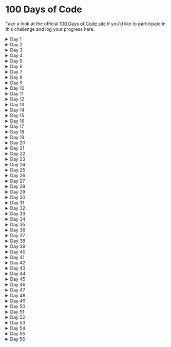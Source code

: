 # 100 Days of Code

Take a look at the official [100 Days of Code site](https://www.100daysofcode.com/) if you'd like to participate in this challenge and log your progress here.

<details>
<summary>Day 1</summary>

### Day 1: 01/01/2021

- [x] Take LinkedIn javascript exam.

- [x] Learning function scopes in modern javascript
      [You Dont Know Js](https://github.com/getify/You-Dont-Know-JS/tree/2nd-ed/scope-closures) on Github

</details>

<details>
<summary>Day 2</summary>

### Day 2: 02/01/2021

- [x] Learn React-hooks (`useMemo()`)
      [Epic React](https://epicreact.dev/modules/react-hooks) |
      [Kent C. Dodds Blog](https://kentcdodds.com/blog/usememo-and-usecallback) |
      [Web Dev Simplified](https://www.youtube.com/watch?v=THL1OPn72vo)

</details>

<details>
<summary>Day 3</summary>

### Day 3: 03/01/2021

- [x] Learn React-hooks (create simple `useGenerateId()` hook using `useMemo()`)
      [Github](https://github.com/moienian/react-hooks/blob/main/src/hooks/useGenerateId.js)

</details>

<details>
<summary>Day 4</summary>

### Day 4: 04/01/2021

- [x] Learning a little about IIFE in Javascript
      [ditty blog](https://ditty.ir/posts/javascript-iife/nBq75)

</details>

<details>
<summary>Day 5</summary>

### Day 5: 05/01/2021

- [x] Learn React-hooks (`useEffect()`)
      [Epic React](https://epicreact.dev/modules/react-hooks/useeffect-http-requests-intro)

</details>

<details>
<summary>Day 6</summary>

### Day 6: 06/01/2021

- [x] Learn React-hooks (handle errors)
      [Epic React](https://epicreact.dev/modules/react-hooks/useeffect-http-requests-extra-credit-solution-1)

</details>

<details>
<summary>Day 7</summary>

### Day 7: 07/01/2021

- [x] Learn Error Boundaries in React
      [React Docs](https://reactjs.org/docs/error-boundaries.html)

</details>

<details>
<summary>Day 8</summary>

### Day 8: 08/01/2021

- [x] Reading about Nextjs framework
      [Youtube](https://www.youtube.com/watch?v=Sklc_fQBmcs) |
      [Nextjs Official Docs](https://nextjs.org/docs/getting-started)

</details>

<details>
<summary>Day 9</summary>

### Day 9: 09/01/2021

- [x] Learn handling Errors with `react-error-boundary`
      [Github](https://github.com/bvaughn/react-error-boundary)

</details>

<details>
<summary>Day 10</summary>

### Day 10: 10/01/2021

- [x] Learning about `useReducer()` hook
      [Kent C. Dodds Blog](https://kentcdodds.com/blog/how-to-implement-usestate-with-usereducer) |
      [Kent C. Dodds Blog](https://kentcdodds.com/blog/should-i-usestate-or-usereducer) |
      [Epic React](https://epicreact.dev/modules/advanced-react-hooks/usereducer-simple-counter-intro)

</details>

<details>
<summary>Day 11</summary>

### Day 11: 11/01/2021

- [x] Learning about `Array.every()` and `Array.sort()` methods
      [Youtube](https://www.youtube.com/watch?v=Arbk085MWjc) |
      [Youtube](https://www.youtube.com/watch?v=nq0DC5M3Kc8) |
      [w3schools](https://www.w3schools.com/js/js_array_sort.asp)

</details>

<details>
<summary>Day 12</summary>

### Day 12: 12/01/2021

- [x] Learning about `Array.some()` and `Array.filter()`
      [Youtube](https://www.youtube.com/watch?v=7m9EiRS_Kc0) |
      [Youtube](https://www.youtube.com/watch?v=3LOEGS4qcRM)

</details>

<details>
<summary>Day 13</summary>

### Day 13: 13/01/2021

- [x] Learning about `Array.map()` and `Array.reduce()`
      [Youtube](https://www.youtube.com/watch?v=G6J2kl1aVao) |
      [Youtube](https://www.youtube.com/watch?v=0aJ65a6LsSc)

</details>

<details>
<summary>Day 14</summary>

### Day 14: 14/01/2021

- [x] Learning about Memoization and react
      [Epic React](https://epicreact.dev/memoization-and-react)

</details>

<details>
<summary>Day 15</summary>

### Day 15: 15/01/2021

- [x] Learning about `useCallback()`
      [Epic React](https://epicreact.dev/modules/advanced-react-hooks/usecallback-custom-hooks-intro)

</details>

<details>
<summary>Day 16</summary>

### Day 16: 16/01/2021

- [x] Learning about `useContext()`
      [Epic React](https://epicreact.dev/modules/advanced-react-hooks/usecontext-simple-counter-intro)

</details>

<details>
<summary>Day 17</summary>

### Day 17: 17/01/2021

- [x] Learning about `useLayoutEffect()`
      [Epic React](https://epicreact.dev/modules/advanced-react-hooks/uselayouteffect-auto-growing-textarea-intro) |
      [Kent C. Dodds Blog](https://kentcdodds.com/blog/useeffect-vs-uselayouteffect)

</details>

<details>
<summary>Day 18</summary>

### Day 18: 18/01/2021

- [x] Learning about Imperative and Declarative programming
      [ui.dev](https://ui.dev/imperative-vs-declarative-programming)

</details>

<details>
<summary>Day 19</summary>

### Day 19: 19/01/2021

- [x] Learning about some React patterns
      [Epic React](https://epicreact.dev/modules/advanced-react-patterns/advanced-react-patterns-welcome)

</details>

<details>
<summary>Day 20</summary>

### Day 20: 20/01/2021

- [x] Working with nodejs and Express
      [Youtube](https://www.youtube.com/watch?v=gikxqKTuIQg)

</details>

<details>
<summary>Day 21</summary>

### Day 21: 21/01/2021

- [x] Implement a simple project for running a nodejs server
      [Github](https://github.com/moienian/node-express-course)

</details>

<details>
<summary>Day 22</summary>

### Day 22: 22/01/2021

- [x] Learning Nodejs for create and update data in database
      [Github](https://github.com/moienian/intermediate-node-course)

</details>

<details>
<summary>Day 23</summary>

### Day 23: 23/01/2021

- [x] Working with Github Pages using markdown
      [Github](https://github.com/moienian/markdown-portfolio)

</details>

<details>
<summary>Day 24</summary>

### Day 24: 24/01/2021

- [x] Build simple portfolio using Github Pages
      [Github](https://github.com/moienian/markdown-portfolio)

</details>

<details>
<summary>Day 25</summary>

### Day 25: 25/01/2021

- [x] Learn about some React patterns
      [Epic React](https://epicreact.dev/modules/advanced-react-patterns/state-reducer-intro) |
      [Epic React](https://epicreact.dev/modules/advanced-react-patterns/control-props-intro)

</details>

<details>
<summary>Day 26</summary>

### Day 26: 26/01/2021

- [x] Learn about CSR and SSR
      [Aparat](https://www.aparat.com/v/CV1ic)

</details>

<details>
<summary>Day 27</summary>

### Day 27: 27/01/2021

- [x] Learn about Controlled and unControlled components
      [React Docs](https://reactjs.org/docs/forms.html#controlled-components) |
      [Kent C. Dodds Blog](https://kentcdodds.com/blog/control-props-vs-state-reducers)

- [x] Learn about code splitting
      [Epic React](https://epicreact.dev/modules/react-performance/code-splitting-intro)

</details>

<details>
<summary>Day 28</summary>

### Day 28: 28/01/2021

- [x] Learn about coverage tab in chrome devtools
      [Google Developers](https://developers.google.com/web/tools/chrome-devtools)

</details>

<details>
<summary>Day 29</summary>

### Day 29: 29/01/2021

- [x] Learn about Javascript Modules
      [Useful Angle](https://usefulangle.com/post/256/script-type-module-vs-script-javascript) |
      [v8.dev](https://v8.dev/features/modules) |
      [sitepoint](https://www.sitepoint.com/using-es-modules/)

</details>

<details>
<summary>Day 30</summary>

### Day 30: 30/01/2021

- [x] Learn about Webpack magic comments
      [Webpack api](https://webpack.js.org/api/module-methods/#magic-comments)

</details>

<details>
<summary>Day 31</summary>

### Day 31: 31/01/2021

- [x] Learn about React.memo for reducing re-renders
      [Epic React](https://epicreact.dev/modules/react-performance/reactmemo-for-reducing-re-renders-intro)

</details>

<details>
<summary>Day 32</summary>

### Day 32: 01/02/2021

- [x] Learn about colocation
      [Kent C. Dodds Blog](https://kentcdodds.com/blog/state-colocation-will-make-your-react-app-faster) |
      [Epic React](https://epicreact.dev/modules/react-performance/fix-perf-death-by-a-thousand-cuts-solution)

- [x] Learn about react profiler
      [React Docs](https://reactjs.org/docs/profiler.html) |
      [Kent C. Dodds Blog](https://kentcdodds.com/blog/react-production-performance-monitoring)

</details>

<details>
<summary>Day 33</summary>

### Day 33: 02/02/2021

- [x] Learn about testing react apps
      [Kent C. Dodds Blog](https://kentcdodds.com/blog/but-really-what-is-a-javascript-test) |
      [Kent C. Dodds Blog](https://kentcdodds.com/blog/but-really-what-is-a-javascript-mock) |
      [Epic React](https://epicreact.dev/modules/testing-react-apps/simple-test-with-reactdom-intro)

</details>

<details>
<summary>Day 34</summary>

### Day 34: 03/02/2021

- [x] Learn about testing
      [Kent C. Dodds Blog](https://kentcdodds.com/blog/testing-implementation-details) |
      [Kent C. Dodds Blog](https://kentcdodds.com/blog/avoid-the-test-user) |
      [Epic React](https://epicreact.dev/modules/testing-react-apps/avoid-implementation-details-intro)

</details>

<details>
<summary>Day 35</summary>

### Day 35 : 04/02/2021

- [x] Watching Live with Kent office hours
      [Youtube](https://www.youtube.com/watch?v=xJpNIbJYK8Y)

</details>

<details>
<summary>Day 36</summary>
  
### Day 36 : 05/02/2021
  
- [x] Learn about CSS box shadow
[MDN](https://developer.mozilla.org/en-US/docs/Web/CSS/box-shadow) |
[w3schools](https://www.w3schools.com/cssref/css3_pr_box-shadow.asp)

- [x] Learn about CSS scale transform
      [MDN](<https://developer.mozilla.org/en-US/docs/Web/CSS/transform-function/scale()>)

</details>

<details>
<summary>Day 37</summary>
  
### Day 37 : 06/02/2021
  
- [x] Learn about testing react forms
[Epic React](https://epicreact.dev/modules/testing-react-apps/form-testing-intro)

</details>

<details>
<summary>Day 38</summary>
  
### Day 38 : 07/02/2021
  
- [x] Learn about Mock HTTP requests in app testing
[Epic React](https://epicreact.dev/modules/testing-react-apps/mocking-http-requests-intro)

</details>

<details>
<summary>Day 39</summary>
  
### Day 39 : 08/02/2021
  
- [x] Learn about web workers
[Kent C. Dodds Blog](https://kentcdodds.com/blog/speed-up-your-app-with-web-workers)

</details>

<details>
<summary>Day 40</summary>
  
### Day 40 : 09/02/2021
  
- [x] Reading something about Bug Bounty
[Memoryleaks](https://memoryleaks.ir/how-to-become-a-hacker)

</details>

<details>
<summary>Day 41</summary>
  
### Day 41 : 10/02/2021
  
- [x] Learn about closures in React
[Epic React](https://epicreact.dev/how-react-uses-closures-to-avoid-bugs)

</details>

<details>
<summary>Day 42</summary>
  
### Day 42 : 11/02/2021
  
- [x] Learn about testing React custom hooks
[Epic React](https://epicreact.dev/modules/testing-react-apps/testing-custom-hooks-intro)

</details>

<details>
<summary>Day 43</summary>
  
### Day 43 : 12/02/2021
  
- [x] take some challenge on Codewars
[Codewars](https://www.codewars.com)

</details>

<details>
<summary>Day 44</summary>
  
### Day 44 : 13/02/2021
  
- [x] Start build bookshelf App
[Epic React](https://epicreact.dev/modules/build-an-epic-react-app/build-an-epic-react-app-welcome)

</details>

<details>
<summary>Day 45</summary>
  
### Day 45 : 14/02/2021
  
- [x] add HTTP request to bookshelf App
[Epic React](https://epicreact.dev/modules/build-an-epic-react-app/make-http-requests-intro)

</details>

<details>
<summary>Day 46</summary>
  
### Day 46 : 15/02/2021
  
- [x] Learn about authentication in React
[Kent C. Dodds Blog](https://kentcdodds.com/blog/authentication-in-react-applications) |
[reactsecurity](https://reactsecurity.io)

</details>

<details>
<summary>Day 47</summary>
  
### Day 47 : 16/02/2021
  
- [x] Learn about routing in React
[Epic React](https://epicreact.dev/modules/build-an-epic-react-app/routing-intro) |
[Kent C. Dodds Blog](https://kentcdodds.com/blog/stop-using-client-side-route-redirects) |
[ui.dev](https://ui.dev/build-your-own-react-router-v4)

</details>

<details>
<summary>Day 48</summary>
  
### Day 48 : 17/02/2021
  
- [x] Working with data caching using react-query
[Epic React](https://epicreact.dev/modules/build-an-epic-react-app/cache-management-intro)

</details>

<details>
<summary>Day 49</summary>
  
### Day 49 : 18/02/2021
  
- [x] Working with data caching using react-query (2)
[Epic React](https://epicreact.dev/modules/build-an-epic-react-app/cache-management-extra-credit-solution-03-02)

</details>

<details>
<summary>Day 50</summary>
  
### Day 50 : 19/02/2021
  
- [x] Reading about Penetration testing
[Github](https://github.com/Voorivex/pentest-guide)

</details>

<details>
<summary>Day 51</summary>
  
### Day 51 : 20/02/2021
  
- [x] add context feature to bookshelf App
[Epic React](https://epicreact.dev/modules/build-an-epic-react-app/context-intro)

</details>

<details>
<summary>Day 52</summary>
  
### Day 52 : 21/02/2021
  
- [x] Learn about Compound components in react
[Youtube](https://www.youtube.com/watch?v=AiJ8tRRH0f8) |
[Epic React](https://epicreact.dev/modules/build-an-epic-react-app/compound-components-intro)

- [x] Start reading Real-World Bug Hunting
      [amazon](https://www.amazon.com/Real-World-Bug-Hunting-Field-Hacking-ebook/dp/B072SQZ2LG)

</details>

<details>
<summary>Day 53</summary>
  
### Day 53 : 22/02/2021
  
- [x] Add some performance improvement to bookshelf App
[Epic React](https://epicreact.dev/modules/build-an-epic-react-app/performance-intro)

</details>

<details>
<summary>Day 54</summary>
  
### Day 54 : 23/02/2021
  
- [x] Add unit testing to bookshelf App
[Epic React](https://epicreact.dev/modules/build-an-epic-react-app/unit-testing-intro)

</details>

<details>
<summary>Day 55</summary>
  
### Day 55 : 24/02/2021
  
- [x] Learn about bug bounty
[Hacker101](https://hacker101.com)

</details>

<details>
<summary>Day 56</summary>
  
### Day 56 : 25/02/2021
  
- [x] Learn about Burp Suite for bug bounty
[Hacker101](https://www.hacker101.com/playlists/burp_suite)

</details>
